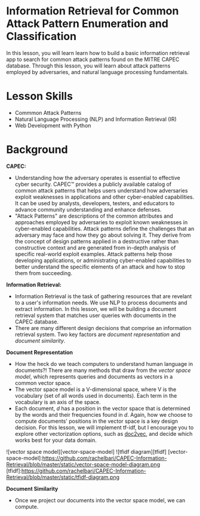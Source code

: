 # Information Retrieval for Common Attack Pattern Enumeration and Classification
In this lesson, you will learn learn how to build a basic information retrieval app to search for common attack patterns found on the MITRE CAPEC database. Through this lesson, you will learn about attack patterns employed by adversaries, and natural language processing fundamentals.

# Lesson Skills
* Commmon Attack Patterns
* Natural Language Processing (NLP) and Information Retrieval (IR)
* Web Development with Python

# Background
**CAPEC:**
* Understanding how the adversary operates is essential to effective cyber security. CAPEC™ provides a publicly available catalog of common attack patterns that helps users understand how adversaries exploit weaknesses in applications and other cyber-enabled capabilities. It can be used by analysts, developers, testers, and educators to advance community understanding and enhance defenses. 
* "Attack Patterns" are descriptions of the common attributes and approaches employed by adversaries to exploit known weaknesses in cyber-enabled capabilities. Attack patterns define the challenges that an adversary may face and how they go about solving it. They derive from the concept of design patterns applied in a destructive rather than constructive context and are generated from in-depth analysis of specific real-world exploit examples. Attack patterns help those developing applications, or administrating cyber-enabled capabilities to better understand the specific elements of an attack and how to stop them from succeeding.

**Information Retrieval:**
* Information Retrieval is the task of gathering resources that are revelant to a user's information needs. We use NLP to process documents and extract information. In this lesson, we will be building a document retrieval system that matches user queries with documents in the CAPEC database. 
* There are many different design decisions that comprise an information retrieval system. Two key factors are *document representation* and *document similarity*. 

**Document Representation**
* How the heck do we teach computers to understand human language in documents?! There are many methods that draw from the *vector space model*, which represents queries and documents as vectors in a common vector space.
* The vector space model is a V-dimensional space, where V is the vocabulary (set of all words used in documents). Each term in the vocabulary is an axis of the space. 
* Each document, *d* has a position in the vector space that is determined by the words and their frequencies found in *d*. Again, how we choose to compute documents' positions in the vector space is a key design decision. For this lesson, we will implement tf-idf, but I encourage you to explore other vectorization options, such as [doc2vec](https://cs.stanford.edu/~quocle/paragraph_vector.pdf), and decide which works best for your data domain. 

![vector space model][vector-space-model]
![tfidf diagram][tfidf]
[vector-space-model]:https://github.com/rachelbari/CAPEC-Information-Retrieval/blob/master/static/vector-space-model-diagram.png
[tfidf]:https://github.com/rachelbari/CAPEC-Information-Retrieval/blob/master/static/tfidf-diagram.png


**Document Similarity**
* Once we project our documents into the vector space model, we can compute. 



